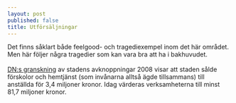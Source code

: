 ```yaml
---
layout: post
published: false
title: Utförsäljningar
---
```


Det finns såklart både feelgood- och tragediexempel inom det här området. Men här följer några tragedier som kan vara bra att ha i bakhuvudet.<br><br>
[DN:s granskning](http://www.dn.se/ekonomi/utforsaljningar-med-miljonrabatt/) av stadens avknoppningar 2008 visar att staden sålde förskolor och hemtjänst (som invånarna alltså ägde tillsammans) till anställda för 3,4 miljoner kronor. Idag värderas verksamheterna till minst 81,7 miljoner kronor.
